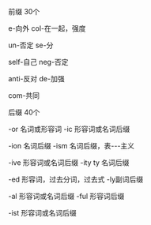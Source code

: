 前缀 30个

e-向外		col-在一起，强度		

un-否定		se-分

self-自己		neg-否定

anti-反对	de-加强

com-共同



后缀 40个

-or 名词或形容词		-ic 形容词或名词后缀

-ion 名词后缀			-ism 名词后缀，表---主义

-ive 形容词或名词后缀	-ity ty 名词后缀

-ed	形容词，过去分词，过去式	-ly副词后缀

-al 形容词或名词后缀	-ful 形容词后缀

-ist 形容词或名词后缀
